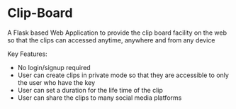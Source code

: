 # Clip-Board

A Flask based Web Application to provide the clip board facility on the web so that the clips can accessed anytime, anywhere and from any device

Key Features:
* No login/signup required
* User can create clips in private mode so that they are accessible to only the user who have the key
* User can set a duration for the life time of the clip
* User can share the clips to many social media platforms
